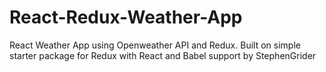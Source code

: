 # React-Redux-Weather-App
React Weather App using Openweather API and Redux. Built on simple starter package for Redux with React and Babel support by StephenGrider

